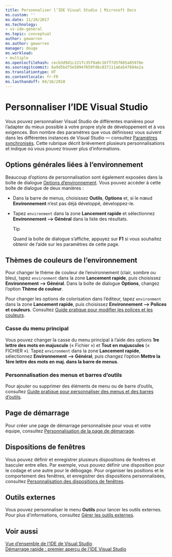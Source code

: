 ```yaml
---
title: Personnaliser l’IDE Visual Studio | Microsoft Docs
ms.custom: ''
ms.date: 11/20/2017
ms.technology:
- vs-ide-general
ms.topic: conceptual
author: gewarren
ms.author: gewarren
manager: douge
ms.workload:
- multiple
ms.openlocfilehash: cecb3d9d1c221fc35f9a0c16ff7d5f685a85978e
ms.sourcegitcommit: 6a9d5bd75e50947659fd6c837111a6a547884e2a
ms.translationtype: HT
ms.contentlocale: fr-FR
ms.lasthandoff: 04/16/2018
---
```

# <a name="personalize-the-visual-studio-ide"></a>Personnaliser l’IDE Visual Studio

Vous pouvez personnaliser Visual Studio de différentes manières pour l’adapter du mieux possible à votre propre style de développement et à vos exigences. Bon nombre des paramètres que vous définissez vous suivent dans les différentes instances de Visual Studio &mdash; consultez [Paramètres synchronisés](../ide/synchronized-settings-in-visual-studio.md). Cette rubrique décrit brièvement plusieurs personnalisations et indique où vous pouvez trouver plus d’informations.

## <a name="general-environment-options"></a>Options générales liées à l’environnement

Beaucoup d’options de personnalisation sont également exposées dans la boîte de dialogue [Options d’environnement](../ide/reference/environment-options-dialog-box.md). Vous pouvez accéder à cette boîte de dialogue de deux manières :

- Dans la barre de menus, choisissez **Outils**, **Options** et, si le nœud **Environnement** n’est pas déjà développé, développez-le.

- Tapez `environment` dans la zone **Lancement rapide** et sélectionnez **Environnement --> Général** dans la liste des résultats.

   > [!TIP]
   > Quand la boîte de dialogue s’affiche, appuyez sur **F1** si vous souhaitez obtenir de l’aide sur les paramètres de cette page.

## <a name="environment-color-themes"></a>Thèmes de couleurs de l’environnement

Pour changer le thème de couleur de l’environnement (clair, sombre ou bleu), tapez `environment` dans la zone **Lancement rapide**, puis choisissez **Environnement --> Général**. Dans la boîte de dialogue **Options**, changez l’option **Thème de couleur**.

Pour changer les options de colorisation dans l’éditeur, tapez `environment` dans la zone **Lancement rapide**, puis choisissez **Environnement --> Polices et couleurs**. Consultez [Guide pratique pour modifier les polices et les couleurs](../ide/how-to-change-fonts-and-colors-in-visual-studio.md).

### <a name="main-menu-casing"></a>Casse du menu principal

Vous pouvez changer la casse du menu principal à l’aide des options **1re lettre des mots en majuscule** (« Fichier ») et **Tout en majuscules** (« FICHIER »). Tapez `environment` dans la zone **Lancement rapide**, sélectionnez **Environnement --> Général**, puis changez l’option **Mettre la 1ère lettre des mots en maj. dans la barre de menus**.

### <a name="customzing-menus-and-toolbars"></a>Personnalisation des menus et barres d’outils

Pour ajouter ou supprimer des éléments de menu ou de barre d’outils, consultez [Guide pratique pour personnaliser des menus et des barres d’outils](../ide/how-to-customize-menus-and-toolbars-in-visual-studio.md).

## <a name="start-page"></a>Page de démarrage

Pour créer une page de démarrage personnalisée pour vous et votre équipe, consultez [Personnalisation de la page de démarrage](../ide/customizing-the-start-page-for-visual-studio.md).

## <a name="window-layouts"></a>Dispositions de fenêtres

Vous pouvez définir et enregistrer plusieurs dispositions de fenêtres et basculer entre elles. Par exemple, vous pouvez définir une disposition pour le codage et une autre pour le débogage. Pour organiser les positions et le comportement des fenêtres, et enregistrer des dispositions personnalisées, consultez [Personnalisation des dispositions de fenêtres](../ide/customizing-window-layouts-in-visual-studio.md).

## <a name="external-tools"></a>Outils externes

Vous pouvez personnaliser le menu **Outils** pour lancer les outils externes. Pour plus d’informations, consultez [Gérer les outils externes](../ide/managing-external-tools.md).

## <a name="see-also"></a>Voir aussi

[Vue d’ensemble de l’IDE de Visual Studio](../ide/visual-studio-ide.md)  
[Démarrage rapide : premier aperçu de l'IDE Visual Studio](../ide/quickstart-ide-orientation.md)
